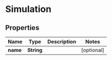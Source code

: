 

# Simulation


## Properties

| Name | Type | Description | Notes |
|------------ | ------------- | ------------- | -------------|
|**name** | **String** |  |  [optional] |



